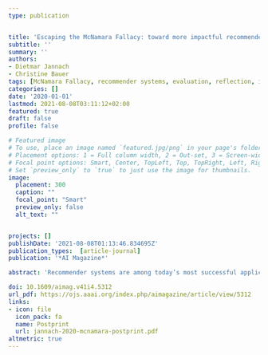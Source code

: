 ```yaml
---
type: publication


title: 'Escaping the McNamara Fallacy: toward more impactful recommender systems research'
subtitle: ''
summary: ''
authors:
- Dietmar Jannach
- Christine Bauer
tags: [McNamara Fallacy, recommender systems, evaluation, reflection, impactful research]
categories: []
date: '2020-01-01'
lastmod: 2021-08-08T03:11:12+02:00
featured: true
draft: false
profile: false

# Featured image
# To use, place an image named `featured.jpg/png` in your page's folder.
# Placement options: 1 = Full column width, 2 = Out-set, 3 = Screen-width
# Focal point options: Smart, Center, TopLeft, Top, TopRight, Left, Right, BottomLeft, Bottom, BottomRight
# Set `preview_only` to `true` to just use the image for thumbnails.
image:
  placement: 300
  caption: ""
  focal_point: "Smart"
  preview_only: false
  alt_text: ""


projects: []
publishDate: '2021-08-08T01:13:46.834695Z'
publication_types:  [article-journal]
publication: '*AI Magazine*'

abstract: 'Recommender systems are among today’s most successful application areas of artificial intelligence. However, in the recommender systems research community, we have fallen prey to a McNamara fallacy to a worrying extent: In the majority of our research efforts, we rely almost exclusively on computational measures such as prediction accuracy, which are easier to make than applying other evaluation methods. However, it remains unclear whether small improvements in terms of such computational measures matter greatly and whether they lead us to better systems in practice. A paradigm shift in terms of our research culture and goals is therefore needed. We can no longer focus exclusively on abstract computational measures but must direct our attention to research questions that are more relevant and have more impact in the real world. In this work, we review the various ways of how recommender systems may create value; how they, positively or negatively, impact consumers, businesses, and the society; and how we can measure the resulting effects. Through our analyses, we identify a number of research gaps and propose ways of broadening and improving our methodology in a way that leads us to more impactful research in our field.'

doi: 10.1609/aimag.v41i4.5312
url_pdf: https://ojs.aaai.org/index.php/aimagazine/article/view/5312
links: 
- icon: file
  icon_pack: fa
  name: Postprint
  url: jannach-2020-mcnamara-postprint.pdf
altmetric: true
---
```

